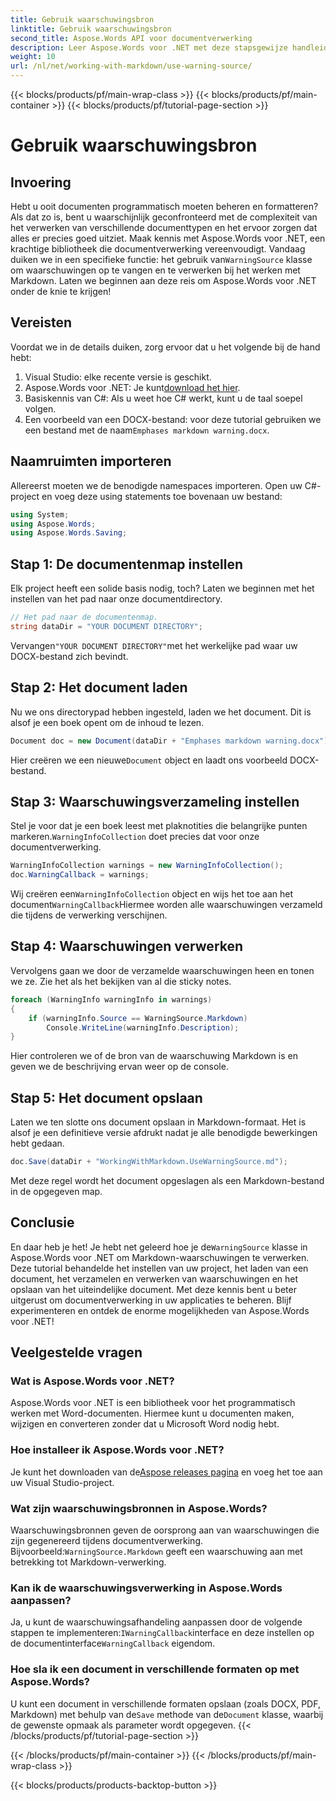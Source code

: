```yaml
---
title: Gebruik waarschuwingsbron
linktitle: Gebruik waarschuwingsbron
second_title: Aspose.Words API voor documentverwerking
description: Leer Aspose.Words voor .NET met deze stapsgewijze handleiding over het gebruik van de klasse WarningSource voor het verwerken van Markdown-waarschuwingen. Perfect voor C#-ontwikkelaars.
weight: 10
url: /nl/net/working-with-markdown/use-warning-source/
---
```


{{< blocks/products/pf/main-wrap-class >}}
{{< blocks/products/pf/main-container >}}
{{< blocks/products/pf/tutorial-page-section >}}

# Gebruik waarschuwingsbron

## Invoering

Hebt u ooit documenten programmatisch moeten beheren en formatteren? Als dat zo is, bent u waarschijnlijk geconfronteerd met de complexiteit van het verwerken van verschillende documenttypen en het ervoor zorgen dat alles er precies goed uitziet. Maak kennis met Aspose.Words voor .NET, een krachtige bibliotheek die documentverwerking vereenvoudigt. Vandaag duiken we in een specifieke functie: het gebruik van`WarningSource` klasse om waarschuwingen op te vangen en te verwerken bij het werken met Markdown. Laten we beginnen aan deze reis om Aspose.Words voor .NET onder de knie te krijgen!

## Vereisten

Voordat we in de details duiken, zorg ervoor dat u het volgende bij de hand hebt:

1. Visual Studio: elke recente versie is geschikt.
2.  Aspose.Words voor .NET: Je kunt[download het hier](https://releases.aspose.com/words/net/).
3. Basiskennis van C#: Als u weet hoe C# werkt, kunt u de taal soepel volgen.
4.  Een voorbeeld van een DOCX-bestand: voor deze tutorial gebruiken we een bestand met de naam`Emphases markdown warning.docx`.

## Naamruimten importeren

Allereerst moeten we de benodigde namespaces importeren. Open uw C#-project en voeg deze using statements toe bovenaan uw bestand:

```csharp
using System;
using Aspose.Words;
using Aspose.Words.Saving;
```

## Stap 1: De documentenmap instellen

Elk project heeft een solide basis nodig, toch? Laten we beginnen met het instellen van het pad naar onze documentdirectory.

```csharp
// Het pad naar de documentenmap.
string dataDir = "YOUR DOCUMENT DIRECTORY";
```

 Vervangen`"YOUR DOCUMENT DIRECTORY"`met het werkelijke pad waar uw DOCX-bestand zich bevindt.

## Stap 2: Het document laden

Nu we ons directorypad hebben ingesteld, laden we het document. Dit is alsof je een boek opent om de inhoud te lezen.

```csharp
Document doc = new Document(dataDir + "Emphases markdown warning.docx");
```

 Hier creëren we een nieuwe`Document` object en laadt ons voorbeeld DOCX-bestand.

## Stap 3: Waarschuwingsverzameling instellen

 Stel je voor dat je een boek leest met plaknotities die belangrijke punten markeren.`WarningInfoCollection` doet precies dat voor onze documentverwerking.

```csharp
WarningInfoCollection warnings = new WarningInfoCollection();
doc.WarningCallback = warnings;
```

 Wij creëren een`WarningInfoCollection` object en wijs het toe aan het document`WarningCallback`Hiermee worden alle waarschuwingen verzameld die tijdens de verwerking verschijnen.

## Stap 4: Waarschuwingen verwerken

Vervolgens gaan we door de verzamelde waarschuwingen heen en tonen we ze. Zie het als het bekijken van al die sticky notes.

```csharp
foreach (WarningInfo warningInfo in warnings)
{
    if (warningInfo.Source == WarningSource.Markdown)
        Console.WriteLine(warningInfo.Description);
}
```

Hier controleren we of de bron van de waarschuwing Markdown is en geven we de beschrijving ervan weer op de console.

## Stap 5: Het document opslaan

Laten we ten slotte ons document opslaan in Markdown-formaat. Het is alsof je een definitieve versie afdrukt nadat je alle benodigde bewerkingen hebt gedaan.

```csharp
doc.Save(dataDir + "WorkingWithMarkdown.UseWarningSource.md");
```

Met deze regel wordt het document opgeslagen als een Markdown-bestand in de opgegeven map.

## Conclusie

En daar heb je het! Je hebt net geleerd hoe je de`WarningSource` klasse in Aspose.Words voor .NET om Markdown-waarschuwingen te verwerken. Deze tutorial behandelde het instellen van uw project, het laden van een document, het verzamelen en verwerken van waarschuwingen en het opslaan van het uiteindelijke document. Met deze kennis bent u beter uitgerust om documentverwerking in uw applicaties te beheren. Blijf experimenteren en ontdek de enorme mogelijkheden van Aspose.Words voor .NET!

## Veelgestelde vragen

### Wat is Aspose.Words voor .NET?
Aspose.Words voor .NET is een bibliotheek voor het programmatisch werken met Word-documenten. Hiermee kunt u documenten maken, wijzigen en converteren zonder dat u Microsoft Word nodig hebt.

### Hoe installeer ik Aspose.Words voor .NET?
 Je kunt het downloaden van de[Aspose releases pagina](https://releases.aspose.com/words/net/) en voeg het toe aan uw Visual Studio-project.

### Wat zijn waarschuwingsbronnen in Aspose.Words?
 Waarschuwingsbronnen geven de oorsprong aan van waarschuwingen die zijn gegenereerd tijdens documentverwerking. Bijvoorbeeld:`WarningSource.Markdown` geeft een waarschuwing aan met betrekking tot Markdown-verwerking.

### Kan ik de waarschuwingsverwerking in Aspose.Words aanpassen?
 Ja, u kunt de waarschuwingsafhandeling aanpassen door de volgende stappen te implementeren:`IWarningCallback`interface en deze instellen op de documentinterface`WarningCallback` eigendom.

### Hoe sla ik een document in verschillende formaten op met Aspose.Words?
 U kunt een document in verschillende formaten opslaan (zoals DOCX, PDF, Markdown) met behulp van de`Save` methode van de`Document` klasse, waarbij de gewenste opmaak als parameter wordt opgegeven.
{{< /blocks/products/pf/tutorial-page-section >}}

{{< /blocks/products/pf/main-container >}}
{{< /blocks/products/pf/main-wrap-class >}}

{{< blocks/products/products-backtop-button >}}
